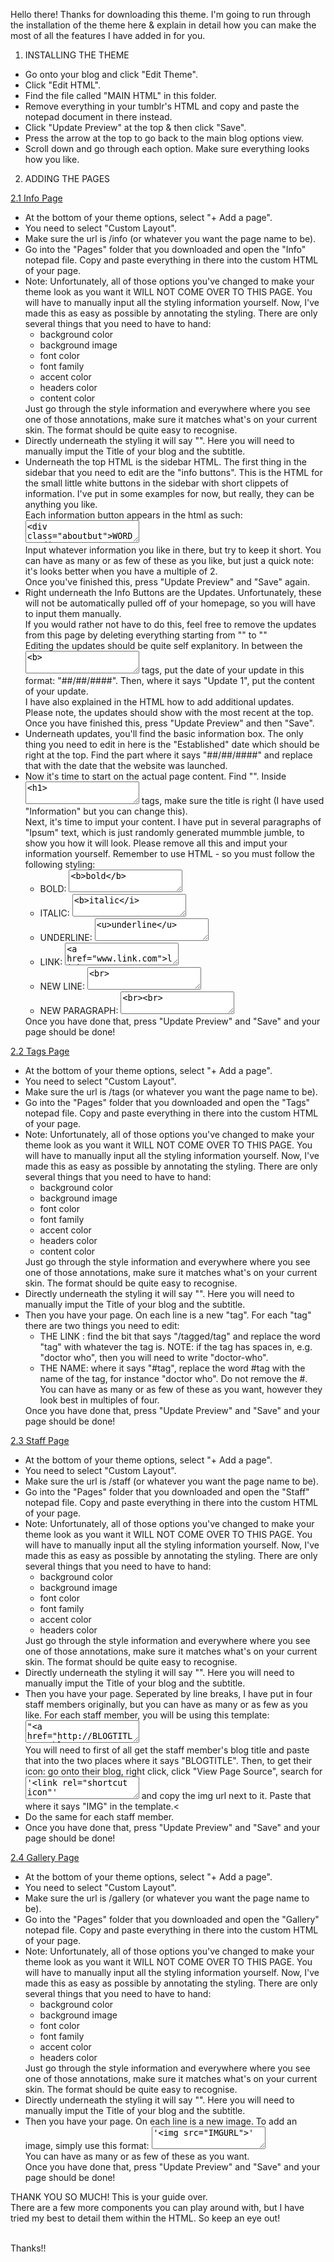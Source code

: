 Hello there! Thanks for downloading this theme. I'm going to run through the installation of the theme here & explain in detail how you can make the most of all the features I have added in for you.<p>

1. INSTALLING THE THEME
<ul>
<li>Go onto your blog and click "Edit Theme".
<li>Click "Edit HTML".
<li>Find the file called "MAIN HTML" in this folder.
<li>Remove everything in your tumblr's HTML and copy and paste the notepad document in there instead.
<li>Click "Update Preview" at the top & then click "Save".
<li>Press the arrow at the top to go back to the main blog options view.
<li>Scroll down and go through each option. Make sure everything looks how you like.
</ul><p>

2. ADDING THE PAGES

<U>2.1 Info Page</u>
<ul>
<li>At the bottom of your theme options, select "+ Add a page".
<li>You need to select "Custom Layout".
<li>Make sure the url is /info (or whatever you want the page name to be).
<li>Go into the "Pages" folder that you downloaded and open the "Info" notepad file. Copy and paste everything in there into the custom HTML of your page.
<li>Note: Unfortunately, all of those options you've changed to make your theme look as you want it WILL NOT COME OVER TO THIS PAGE. You will have to manually input all the styling information yourself. Now, I've made this as easy as possible by annotating the styling. There are only several things that you need to have to hand:
<ul>
		<li>background color
		<li>background image
		<li>font color
		<li>font family
		<li>accent color
		<li>headers color
		<li>content color
</ul>
Just go through the style information and everywhere where you see one of those annotations, make sure it matches what's on your current skin. The format should be quite easy to recognise.
<li>Directly underneath the styling it will say "<!-- TOP STARTS -->". Here you will need to manually imput the Title of your blog and the subtitle.
<li>Underneath the top HTML is the sidebar HTML. The first thing in the sidebar that you need to edit are the "info buttons". This is the HTML for the small little white buttons in the sidebar with short clippets of information. I've put in some examples for now, but really, they can be anything you like.<br>
Each information button appears in the html as such:<br>
		<textarea><div class="aboutbut">WORDS</div></textarea><bR>
Input whatever information you like in there, but try to keep it short. You can have as many or as few of these as you like, but just a quick note: it's looks better when you have a multiple of 2.<br>
Once you've finished this, press "Update Preview" and "Save" again.
<li>Right underneath the Info Buttons are the Updates. Unfortunately, these will not be automatically pulled off of your homepage, so you will have to input them manually.<br>
If you would rather not have to do this, feel free to remove the updates from this page by deleting everything starting from "<!-- updates start -->" to "<!-- updates end -->"<br>
Editing the updates should be quite self explanitory. In between the <textarea><b></textarea> tags, put the date of your update in this format: "##/##/####". Then, where it says "Update 1", put the content of your update.<br>
I have also explained in the HTML how to add additional updates.<br>
Please note, the updates should show with the most recent at the top.<br>
Once you have finished this, press "Update Preview" and then "Save".
<li>Underneath updates, you'll find the basic information box. The only thing you need to edit in here is the "Established" date which should be right at the top. Find the part where it says "##/##/####" and replace that with the date that the website was launched.
<li>Now it's time to start on the actual page content. Find "<!-- page begins -->". Inside <textarea><h1></textarea> tags, make sure the title is right (I have used "Information" but you can change this).<br>
Next, it's time to imput your content. I have put in several paragraphs of "Ipsum" text, which is just randomly generated mummble jumble, to show you how it will look. Please remove all this and imput your information yourself. Remember to use HTML - so you must follow the following styling:<br>
<ul>
		<li>BOLD: <textarea><b>bold</b></textarea>
		<li>ITALIC: <textarea><b>italic</i></textarea>
		<li>UNDERLINE: <textarea><u>underline</u></textarea>
		<li>LINK: <textarea><a href="www.link.com">link name</a></textarea>
		<li>NEW LINE: <textarea><br></textarea>
		<li>NEW PARAGRAPH: <textarea><br><br></textarea>
</ul>
Once you have done that, press "Update Preview" and "Save" and your page should be done!
</ul><p>


<u>2.2 Tags Page</u>
<ul>
<li>At the bottom of your theme options, select "+ Add a page".
<li>You need to select "Custom Layout".
<li>Make sure the url is /tags (or whatever you want the page name to be).
<li>Go into the "Pages" folder that you downloaded and open the "Tags" notepad file. Copy and paste everything in there into the custom HTML of your page.
<li>Note: Unfortunately, all of those options you've changed to make your theme look as you want it WILL NOT COME OVER TO THIS PAGE. You will have to manually input all the styling information yourself. Now, I've made this as easy as possible by annotating the styling. There are only several things that you need to have to hand:
<ul>
		<li>background color
		<li>background image
		<li>font color
		<li>font family
		<li>accent color
		<li>headers color
		<li>content color
</ul>
Just go through the style information and everywhere where you see one of those annotations, make sure it matches what's on your current skin. The format should be quite easy to recognise.
<li>Directly underneath the styling it will say "<!-- TOP STARTS -->". Here you will need to manually imput the Title of your blog and the subtitle.
<li>Then you have your page. On each line is a new "tag". For each "tag" there are two things you need to edit:
<ul>
  <li>THE LINK : find the bit that says "/tagged/tag" and replace the word "tag" with whatever the tag is. NOTE: if the tag has spaces in, e.g. "doctor who", then you will need to write "doctor-who".
  <li>THE NAME: where it says "#tag", replace the word #tag with the name of the tag, for instance "doctor who". Do not remove the #.
You can have as many or as few of these as you want, however they look best in multiples of four.
</ul>
Once you have done that, press "Update Preview" and "Save" and your page should be done!
</ul><p>


<u>2.3 Staff Page</u>
<ul>
<li>At the bottom of your theme options, select "+ Add a page".
<li>You need to select "Custom Layout".
<li>Make sure the url is /staff (or whatever you want the page name to be).
<li>Go into the "Pages" folder that you downloaded and open the "Staff" notepad file. Copy and paste everything in there into the custom HTML of your page.
<li>Note: Unfortunately, all of those options you've changed to make your theme look as you want it WILL NOT COME OVER TO THIS PAGE. You will have to manually input all the styling information yourself. Now, I've made this as easy as possible by annotating the styling. There are only several things that you need to have to hand:
<ul>
		<li>background color
		<li>background image
		<li>font color
		<li>font family
		<li>accent color
		<li>headers color
</ul>
Just go through the style information and everywhere where you see one of those annotations, make sure it matches what's on your current skin. The format should be quite easy to recognise.
<li>Directly underneath the styling it will say "<!-- TOP STARTS -->". Here you will need to manually imput the Title of your blog and the subtitle.
<li>Then you have your page. Seperated by line breaks, I have put in four staff members originally, but you can have as many or as few as you like. For each staff member, you will be using this template:<br>
		<textarea>"<a href="http://BLOGTITLE.tumblr.com" title="BLOGTITLE"><div class="staff" style="background-image: url(IMG);"></div></a>"</textarea><br>
You will need to first of all get the staff member's blog title and paste that into the two places where it says "BLOGTITLE". Then, to get their icon: go onto their blog, right click, click "View Page Source", search for <textarea>'<link rel="shortcut icon"'</textarea> and copy the img url next to it. Paste that where it says "IMG" in the template.<
<li>Do the same for each staff member.
<li>Once you have done that, press "Update Preview" and "Save" and your page should be done!
</ul><p>

<u>2.4 Gallery Page</u>
<ul>
<li>At the bottom of your theme options, select "+ Add a page".
<li>You need to select "Custom Layout".
<li>Make sure the url is /gallery (or whatever you want the page name to be).
<li>Go into the "Pages" folder that you downloaded and open the "Gallery" notepad file. Copy and paste everything in there into the custom HTML of your page.
<li>Note: Unfortunately, all of those options you've changed to make your theme look as you want it WILL NOT COME OVER TO THIS PAGE. You will have to manually input all the styling information yourself. Now, I've made this as easy as possible by annotating the styling. There are only several things that you need to have to hand:
<ul>
		<li>background color
		<li>background image
		<li>font color
		<li>font family
		<li>accent color
		<li>headers color
</ul>
Just go through the style information and everywhere where you see one of those annotations, make sure it matches what's on your current skin. The format should be quite easy to recognise.
<li>Directly underneath the styling it will say "<!-- TOP STARTS -->". Here you will need to manually imput the Title of your blog and the subtitle.
<li>Then you have your page. On each line is a new image. To add an image, simply use this format: <textarea>'<img src="IMGURL">'</textarea><br>
You can have as many or as few of these as you want.<br>
Once you have done that, press "Update Preview" and "Save" and your page should be done!
</ul><p>



THANK YOU SO MUCH! This is your guide over.<bR>
There are a few more components you can play around with, but I have tried my best to detail them within the HTML. So keep an eye out!<br><br>

Thanks!!
